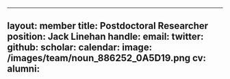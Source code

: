 
---
layout: member
title: Postdoctoral Researcher
position: Jack Linehan
handle:
email:
twitter:
github:
scholar:
calendar:
image: /images/team/noun_886252_0A5D19.png
cv:
alumni:
---


